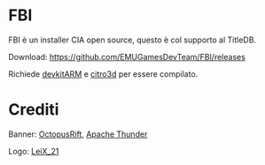 # FBI

FBI è un installer CIA open source, questo è col supporto al TitleDB.

Download: https://github.com/EMUGamesDevTeam/FBI/releases

Richiede [devkitARM](http://sourceforge.net/projects/devkitpro/files/devkitARM/) e [citro3d](https://github.com/EMUGamesDevTeam/citro3d) per essere compilato.

# Crediti

Banner: [OctopusRift](http://gbatemp.net/members/octopusrift.356526/), [Apache Thunder](https://gbatemp.net/members/apache-thunder.105648/)

Logo: [LeiX_21](https://www.youtube.com/LeiX_21)